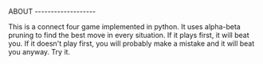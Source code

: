 ABOUT -------------------

This is a connect four game implemented in python.  It uses alpha-beta pruning to find the best move in every situation.  If it plays first, it will beat you. If it doesn't play first, you will probably make a mistake and it will beat you anyway. Try it. 